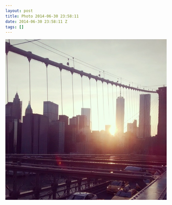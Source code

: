 ```yaml
---
layout: post
title: Photo 2014-06-30 23:58:11
date: 2014-06-30 23:58:11 Z
tags: []
---
```

![](/media/2014/06/90401163084.jpg)
